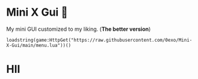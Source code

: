 # Mini X Gui 🌱

My mini GUI customized to my liking. (****The better version****)

```loadstring(game:HttpGet("https://raw.githubusercontent.com/0exo/Mini-X-Gui/main/menu.lua"))()```

<h1>HII</h1>
